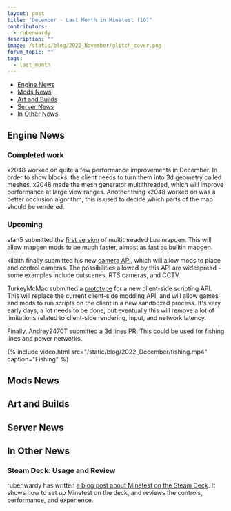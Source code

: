 ```yaml
---
layout: post
title: "December - Last Month in Minetest (10)"
contributors:
  - rubenwardy
description: ""
image: /static/blog/2022_November/glitch_cover.png
forum_topic: ""
tags:
  - last_month
---
```


<!-- more -->

- [Engine News](#engine-news)
- [Mods News](#mods-news)
- [Art and Builds](#art-and-builds)
- [Server News](#server-news)
- [In Other News](#in-other-news)


## Engine News

### Completed work

x2048 worked on quite a few performance improvements in December. In order to
show blocks, the client needs to turn them into 3d geometry called meshes. x2048
made the mesh generator multithreaded, which will improve performance at large
view ranges. Another thing x2048 worked on was a better occlusion algorithm,
this is used to decide which parts of the map should be rendered.

### Upcoming

sfan5 submitted the [first version](https://github.com/minetest/minetest/pull/13092)
of multithreaded Lua mapgen. This will allow mapgen mods to be much faster,
almost as fast as builtin mapgen.

kilbith finally submitted his new
[camera API](https://github.com/minetest/minetest/pull/13052),
which will allow mods to place and control cameras. The possibilities allowed by
this API are widespread - some examples include cutscenes, RTS cameras, and CCTV.

TurkeyMcMac submitted a
[prototype](https://github.com/minetest/minetest/pull/13046) for a new
client-side scripting API. This will replace the current client-side modding
API, and will allow games and mods to run scripts on the client in a new
sandboxed process. It's very early days, a lot needs to be done, but
eventually this will remove a lot of limitations related to client-side
rendering, input, and network latency.

Finally, Andrey2470T submitted a
[3d lines PR](https://github.com/minetest/minetest/pull/13020). This could be
used for fishing lines and power networks.

{% include video.html src="/static/blog/2022_December/fishing.mp4" caption="Fishing" %}

## Mods News


## Art and Builds



## Server News

## In Other News

### Steam Deck: Usage and Review

rubenwardy has written
[a blog post about Minetest on the Steam Deck](https://bog.rubenwardy.com/2022/12/02/minetest-steam-deck/).
It shows how to set up Minetest on the deck, and reviews the controls, performance, and experience.
